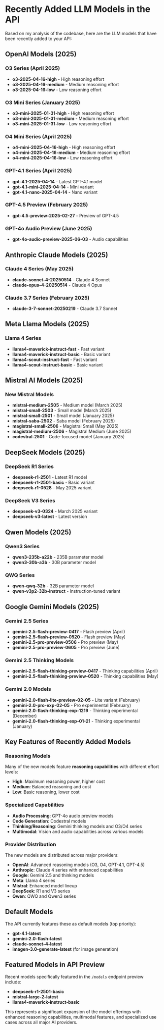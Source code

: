 # Recently Added LLM Models in the API

Based on my analysis of the codebase, here are the LLM models that have been recently added to your API:

## OpenAI Models (2025)

### O3 Series (April 2025)
- **o3-2025-04-16-high** - High reasoning effort
- **o3-2025-04-16-medium** - Medium reasoning effort  
- **o3-2025-04-16-low** - Low reasoning effort

### O3 Mini Series (January 2025)
- **o3-mini-2025-01-31-high** - High reasoning effort
- **o3-mini-2025-01-31-medium** - Medium reasoning effort
- **o3-mini-2025-01-31-low** - Low reasoning effort

### O4 Mini Series (April 2025)
- **o4-mini-2025-04-16-high** - High reasoning effort
- **o4-mini-2025-04-16-medium** - Medium reasoning effort
- **o4-mini-2025-04-16-low** - Low reasoning effort

### GPT-4.1 Series (April 2025)
- **gpt-4.1-2025-04-14** - Latest GPT-4.1 model
- **gpt-4.1-mini-2025-04-14** - Mini variant
- **gpt-4.1-nano-2025-04-14** - Nano variant

### GPT-4.5 Preview (February 2025)
- **gpt-4.5-preview-2025-02-27** - Preview of GPT-4.5

### GPT-4o Audio Preview (June 2025)
- **gpt-4o-audio-preview-2025-06-03** - Audio capabilities

## Anthropic Claude Models (2025)

### Claude 4 Series (May 2025)
- **claude-sonnet-4-20250514** - Claude 4 Sonnet
- **claude-opus-4-20250514** - Claude 4 Opus

### Claude 3.7 Series (February 2025)
- **claude-3-7-sonnet-20250219** - Claude 3.7 Sonnet

## Meta Llama Models (2025)

### Llama 4 Series
- **llama4-maverick-instruct-fast** - Fast variant
- **llama4-maverick-instruct-basic** - Basic variant
- **llama4-scout-instruct-fast** - Fast variant
- **llama4-scout-instruct-basic** - Basic variant

## Mistral AI Models (2025)

### New Mistral Models
- **mistral-medium-2505** - Medium model (March 2025)
- **mistral-small-2503** - Small model (March 2025)
- **mistral-small-2501** - Small model (January 2025)
- **mistral-saba-2502** - Saba model (February 2025)
- **magistral-small-2506** - Magistral Small (May 2025)
- **magistral-medium-2506** - Magistral Medium (June 2025)
- **codestral-2501** - Code-focused model (January 2025)

## DeepSeek Models (2025)

### DeepSeek R1 Series
- **deepseek-r1-2501** - Latest R1 model
- **deepseek-r1-2501-basic** - Basic variant
- **deepseek-r1-0528** - May 2025 variant

### DeepSeek V3 Series
- **deepseek-v3-0324** - March 2025 variant
- **deepseek-v3-latest** - Latest version

## Qwen Models (2025)

### Qwen3 Series
- **qwen3-235b-a22b** - 235B parameter model
- **qwen3-30b-a3b** - 30B parameter model

### QWQ Series
- **qwen-qwq-32b** - 32B parameter model
- **qwen-v3p2-32b-instruct** - Instruction-tuned variant

## Google Gemini Models (2025)

### Gemini 2.5 Series
- **gemini-2.5-flash-preview-0417** - Flash preview (April)
- **gemini-2.5-flash-preview-0520** - Flash preview (May)
- **gemini-2.5-pro-preview-0506** - Pro preview (May)
- **gemini-2.5-pro-preview-0605** - Pro preview (June)

### Gemini 2.5 Thinking Models
- **gemini-2.5-flash-thinking-preview-0417** - Thinking capabilities (April)
- **gemini-2.5-flash-thinking-preview-0520** - Thinking capabilities (May)

### Gemini 2.0 Models
- **gemini-2.0-flash-lite-preview-02-05** - Lite variant (February)
- **gemini-2.0-pro-exp-02-05** - Pro experimental (February)
- **gemini-2.0-flash-thinking-exp-1219** - Thinking experimental (December)
- **gemini-2.0-flash-thinking-exp-01-21** - Thinking experimental (January)

## Key Features of Recently Added Models

### Reasoning Models
Many of the new models feature **reasoning capabilities** with different effort levels:
- **High**: Maximum reasoning power, higher cost
- **Medium**: Balanced reasoning and cost
- **Low**: Basic reasoning, lower cost

### Specialized Capabilities
- **Audio Processing**: GPT-4o audio preview models
- **Code Generation**: Codestral models
- **Thinking/Reasoning**: Gemini thinking models and O3/O4 series
- **Multimodal**: Vision and audio capabilities across various models

### Provider Distribution
The new models are distributed across major providers:
- **OpenAI**: Advanced reasoning models (O3, O4, GPT-4.1, GPT-4.5)
- **Anthropic**: Claude 4 series with enhanced capabilities
- **Google**: Gemini 2.5 and thinking models
- **Meta**: Llama 4 series
- **Mistral**: Enhanced model lineup
- **DeepSeek**: R1 and V3 series
- **Qwen**: QWQ and Qwen3 series

## Default Models
The API currently features these as default models (top priority):
- **gpt-4.1-latest**
- **gemini-2.0-flash-latest**
- **claude-sonnet-4-latest**
- **imagen-3.0-generate-latest** (for image generation)

## Featured Models in API Preview
Recent models specifically featured in the `/models` endpoint preview include:
- **deepseek-r1-2501-basic**
- **mistral-large-2-latest**
- **llama4-maverick-instruct-basic**

This represents a significant expansion of the model offerings with enhanced reasoning capabilities, multimodal features, and specialized use cases across all major AI providers.